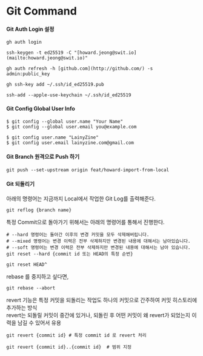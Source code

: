 # Git Command 

#### Git Auth Login 설정 

```shell
gh auth login

ssh-keygen -t ed25519 -C "[howard.jeong@swit.io](mailto:howard.jeong@swit.io)"

gh auth refresh -h [github.com](http://github.com/) -s admin:public_key

gh ssh-key add ~/.ssh/id_ed25519.pub

ssh-add --apple-use-keychain ~/.ssh/id_ed25519
```

#### Git Config Global User Info 

```shell
$ git config --global user.name "Your Name"
$ git config --global user.email you@example.com
```

```shell
$ git config user.name "LainyZine"
$ git config user.email lainyzine.com@gmail.com
```

#### Git Branch 원격으로 Push 하기

```shell
git push --set-upstream origin feat/howard-import-from-local
```

#### Git 되돌리기 

아래의 명령어는 지금까지 Local에서 작업한 Git Log를 출력해준다. 

```shell
git reflog {branch name}
```

특정 Commit으로 돌아가기 위해서는 아래의 명령어를 통해서 진행한다. 

```shell
# --hard 명령어는 돌아간 이후의 변경 커밋을 모두 삭제해버립니다. 
# --mixed 명령어는 변경 이력은 전부 삭제하지만 변경된 내용에 대해서는 남아있습니다.  
# --soft 명령어는 변경 이력은 전부 삭제하지만 변경된 내용에 대해서는 남아 있습니다. 
git reset --hard {commit id 또는 HEAD의 특정 순번}

git reset HEAD^
```

rebase 를 중지하고 싶다면, 

```shell
git rebase --abort 
``` 

revert 기능은 특정 커밋을 되돌리는 작업도 하나의 커밋으로 간주하여 커밋 히스토리에 추가하는 방식  
revert는 되돌릴 커밋이 중간에 있거나, 되돌린 후 어떤 커밋이 왜 revert가 되었는지 이력을 남길 수 있어서 유용  

```shell
git revert {commit id} # 특정 commit id 로 revert 처리 

git revert {commit id}..{commit id}  # 범위 지정 
```